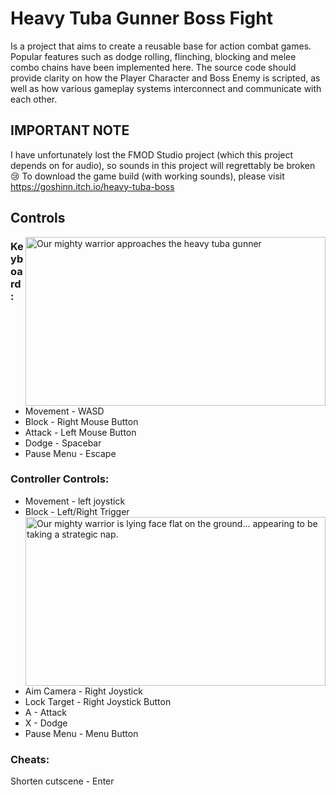 # Heavy Tuba Gunner Boss Fight
Is a project that aims to create a reusable base for action combat games. Popular features such as dodge rolling, flinching, blocking and melee combo chains have been implemented here. The source code should provide clarity on how the Player Character and Boss Enemy is scripted, as well as how various gameplay systems interconnect and communicate with each other.

## IMPORTANT NOTE
I have unfortunately lost the FMOD Studio project (which this project depends on for audio), so sounds in this project will regrettably be broken 😢
To download the game build (with working sounds), please visit https://goshinn.itch.io/heavy-tuba-boss

## Controls
<img 
  align="right"
  alt="Our mighty warrior approaches the heavy tuba gunner" 
  src="https://github.com/user-attachments/assets/e2dd57f3-ab75-42ad-ba3c-e59ed80306f2" width="480" height="270" 
  />
### Keyboard:
- Movement    - WASD
- Block       - Right Mouse Button
- Attack      - Left Mouse Button
- Dodge       - Spacebar
- Pause Menu  - Escape

### Controller Controls:
- Movement     - left joystick
- Block        - Left/Right Trigger
<img 
  align="right"
  alt="Our mighty warrior is lying face flat on the ground... appearing to be taking a strategic nap." 
  src="https://github.com/user-attachments/assets/69e252f5-2e9e-419c-abaa-671547bf45f0" width="480" height="270" 
  />
- Aim Camera   - Right Joystick
- Lock Target  - Right Joystick Button
- A            - Attack
- X            - Dodge
- Pause Menu   - Menu Button

### Cheats:
Shorten cutscene - Enter
